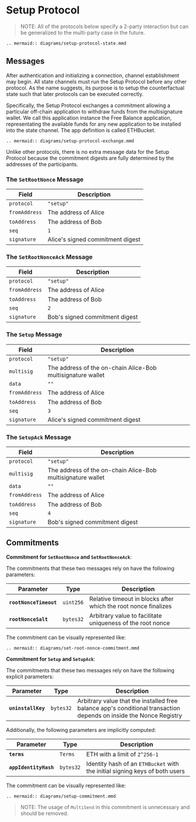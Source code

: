 # Setup Protocol

> NOTE: All of the protocols below specify a 2-party interaction but can be generalized to the multi-party case in the future.

```eval_rst
.. mermaid:: diagrams/setup-protocol-state.mmd
```

## Messages

After authentication and initializing a connection, channel establishment may begin. All state channels must run the Setup Protocol before any other protocol. As the name suggests, its purpose is to setup the counterfactual state such that later protocols can be executed correctly.

Specifically, the Setup Protocol exchanges a commitment allowing a particular off-chain application to withdraw funds from the multisignature wallet. We call this application instance the Free Balance application, representating the available funds for any new application to be installed into the state channel. The app definition is called ETHBucket.

```eval_rst
.. mermaid:: diagrams/setup-protocol-exchange.mmd
```

Unlike other protocols, there is no extra message data for the Setup Protocol because the commitment digests are fully determined by the addresses of the participants.

### The **`SetRootNonce`** Message

|     Field     |           Description            |
| ------------- | -------------------------------- |
| `protocol`    | `"setup"`                        |
| `fromAddress` | The address of Alice             |
| `toAddress`   | The address of Bob               |
| `seq`         | `1`                              |
| `signature`   | Alice's signed commitment digest |

### The **`SetRootNonceAck`** Message

|     Field     |          Description           |
| ------------- | ------------------------------ |
| `protocol`    | `"setup"`                      |
| `fromAddress` | The address of Alice           |
| `toAddress`   | The address of Bob             |
| `seq`         | `2`                            |
| `signature`   | Bob's signed commitment digest |

### The **`Setup`** Message

|     Field     |                         Description                         |
| ------------- | ----------------------------------------------------------- |
| `protocol`    | `"setup"`                                                   |
| `multisig`    | The address of the on-chain Alice-Bob multisignature wallet |
| `data`        | `""`                                                        |
| `fromAddress` | The address of Alice                                        |
| `toAddress`   | The address of Bob                                          |
| `seq`         | `3`                                                         |
| `signature`   | Alice's signed commitment digest                            |

### The **`SetupAck`** Message

|     Field     |                         Description                         |
| ------------- | ----------------------------------------------------------- |
| `protocol`    | `"setup"`                                                   |
| `multisig`    | The address of the on-chain Alice-Bob multisignature wallet |
| `data`        | `""`                                                        |
| `fromAddress` | The address of Alice                                        |
| `toAddress`   | The address of Bob                                          |
| `seq`         | `4`                                                         |
| `signature`   | Bob's signed commitment digest                              |

## Commitments

**Commitment for `SetRootNonce` and `SetRootNonceAck`**:

The commitments that these two messages rely on have the following parameters:

|       Parameter        |   Type    |                           Description                           |
| ---------------------- | --------- | --------------------------------------------------------------- |
| **`rootNonceTimeout`** | `uint256` | Relative timeout in blocks after which the root nonce finalizes |
| **`rootNonceSalt`**    | `bytes32` | Arbitrary value to facilitate uniqueness of the root nonce      |

The commitment can be visually represented like:

```eval_rst
.. mermaid:: diagrams/set-root-nonce-commitment.mmd
```

**Commitment for `Setup` and `SetupAck`**:

The commitments that these two messages rely on have the following explicit parameters:

|     Parameter      |   Type    |                                                    Description                                                     |
| ------------------ | --------- | ------------------------------------------------------------------------------------------------------------------ |
| **`uninstallKey`** | `bytes32` | Arbitrary value that the installed free balance app's conditional transaction depends on inside the Nonce Registry |

Additionally, the following parameters are implicitly computed:

|       Parameter       |   Type    |                                 Description                                 |
| --------------------- | --------- | --------------------------------------------------------------------------- |
| **`terms`**           | `Terms`   | ETH with a limit of `2^256-1`                                               |
| **`appIdentityHash`** | `bytes32` | Identity hash of an `ETHBucket` with the initial signing keys of both users |

The commitment can be visually represented like:

```eval_rst
.. mermaid:: diagrams/setup-commitment.mmd
```

> NOTE: The usage of `MultiSend` in this commitment is unnecessary and should be removed.
